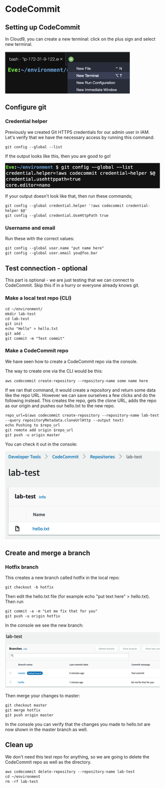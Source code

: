 # CodeCommit

## Setting up CodeCommit&#x20;

In Cloud9, you can create a new terminal: click on the plus sign and select new terminal.&#x20;

![new terminal in Cloud9 IDE](<../../.gitbook/assets/image (10).png>)

## Configure git&#x20;

### Credential helper

Previously we created Git HTTPS credentials for our admin user in IAM. Let's verify that we have the necessary access by running this command:

```
git config --global --list
```

If the output looks like this, then you are good to go!&#x20;

![let's not start a war over nano vs gedit vs vim](<../../.gitbook/assets/image (4).png>)

If your output doesn't look like that, then run these commands;

```
git config --global credential.helper '!aws codecommit credential-helper $@'
git config --global credential.UseHttpPath true
```

### Username and email

Run these with the correct values:

```
git config --global user.name "put name here"
git config --global user.email you@foo.bar
```

## Test connection - optional&#x20;

This part is optional - we are just testing that we can connect to CodeCommit. Skip this if in a hurry or everyone already knows git.&#x20;

### Make a local test repo (CLI)&#x20;

```
cd ~/environment/ 
mkdir lab-test 
cd lab-test 
git init 
echo "Hello" > hello.txt 
git add . 
git commit -m "Test commit"
```

### Make a CodeCommit repo&#x20;

We have seen how to create a CodeCommit repo via the console. &#x20;

The way to create one via the CLI would be this:

`aws codecommit create-repository --repository-name some name here`&#x20;

If we ran that command, it would create a repository and return some data like the repo URL. However we can save ourselves a few clicks and do the following instead. This creates the repo, gets the clone URL, adds the repo as our origin and pushes our hello.txt to the new repo.&#x20;

```
repo_url=$(aws codecommit create-repository --repository-name lab-test --query repositoryMetadata.cloneUrlHttp --output text)
echo Pushing to $repo_url
git remote add origin $repo_url
git push -u origin master
```

You can check it out in the console:

![repo in console](<../../.gitbook/assets/image (382).png>)

## Create and merge a branch

### Hotfix branch&#x20;

This creates a new branch called hotfix in the local repo:

```
git checkout -b hotfix
```

Then edit the hello.txt file (for example echo "put text here" > hello.txt). Then run&#x20;

```
git commit -a -m "Let me fix that for you"
git push -u origin hotfix
```

In the console we see the new branch:

![branches in console](<../../.gitbook/assets/image (233).png>)

Then merge your changes to master:

```
git checkout master
git merge hotfix
git push origin master
```

In the console you can verify that the changes you made to hello.txt are now shown in the master branch as well.&#x20;

## Clean up

We don't need this test repo for anything, so we are going to delete the CodeCommit repo as well as the directory.&#x20;

```
aws codecommit delete-repository --repository-name lab-test
cd ~/environment
rm -rf lab-test
```
